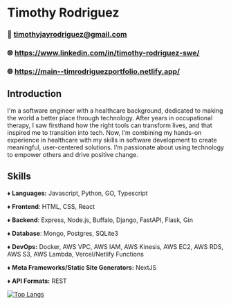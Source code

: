 # Timothy Rodriguez

### 📧 timothyjayrodriguez@gmail.com
### 🌐 https://www.linkedin.com/in/timothy-rodriguez-swe/
### 🌐 https://main--timrodriguezportfolio.netlify.app/


## Introduction

I'm a software engineer with a healthcare background, dedicated to making the world a better place through technology. After years in occupational therapy, I saw firsthand how the right tools can transform lives, and that inspired me to transition into tech. Now, I’m combining my hands-on experience in healthcare with my skills in software development to create meaningful, user-centered solutions. I’m passionate about using technology to empower others and drive positive change.

## Skills

♦ **Languages:** Javascript, Python, GO, Typescript

♦ **Frontend**: HTML, CSS, React

♦ **Backend**: Express, Node.js, Buffalo, Django, FastAPI, Flask, Gin

♦ **Database**: Mongo, Postgres, SQLite3

♦ **DevOps:** Docker, AWS VPC, AWS IAM, AWS Kinesis, AWS EC2, AWS RDS, AWS S3, AWS Lambda, Vercel/Netlify Functions

♦ **Meta Frameworks/Static Site Generators:** NextJS

♦ **API Formats:** REST

[![Top Langs](https://github-readme-stats.vercel.app/api/top-langs/?username=timorodr&theme=dark)](https://github.com/anuraghazra/github-readme-stats)
<!--
**timorodr/timorodr** is a ✨ _special_ ✨ repository because its `README.md` (this file) appears on your GitHub profile.

Here are some ideas to get you started:

- 🔭 I’m currently working on ...
- 🌱 I’m currently learning ...
- 👯 I’m looking to collaborate on ...
- 🤔 I’m looking for help with ...
- 💬 Ask me about ...
- 📫 How to reach me: ...
- 😄 Pronouns: ...
- ⚡ Fun fact: ...
-->
